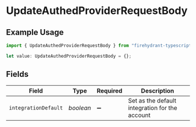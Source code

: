 # UpdateAuthedProviderRequestBody

## Example Usage

```typescript
import { UpdateAuthedProviderRequestBody } from "firehydrant-typescript-sdk/models/operations";

let value: UpdateAuthedProviderRequestBody = {};
```

## Fields

| Field                                          | Type                                           | Required                                       | Description                                    |
| ---------------------------------------------- | ---------------------------------------------- | ---------------------------------------------- | ---------------------------------------------- |
| `integrationDefault`                           | *boolean*                                      | :heavy_minus_sign:                             | Set as the default integration for the account |